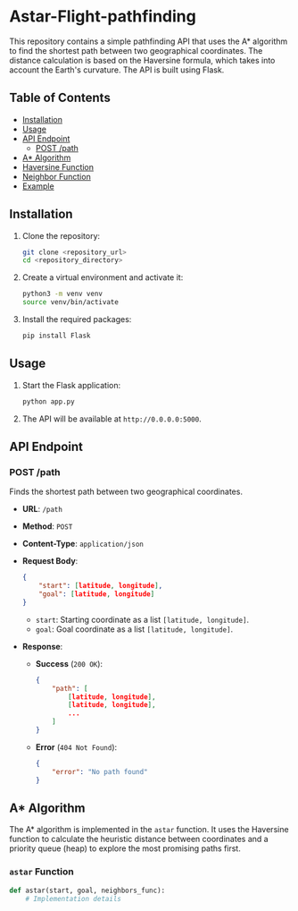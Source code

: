 # Astar-Flight-pathfinding

This repository contains a simple pathfinding API that uses the A* algorithm to find the shortest path between two geographical coordinates. The distance calculation is based on the Haversine formula, which takes into account the Earth's curvature. The API is built using Flask.

## Table of Contents

- [Installation](#installation)
- [Usage](#usage)
- [API Endpoint](#api-endpoint)
  - [POST /path](#post-path)
- [A* Algorithm](#a-algorithm)
- [Haversine Function](#haversine-function)
- [Neighbor Function](#neighbor-function)
- [Example](#example)

## Installation

1. Clone the repository:
    ```bash
    git clone <repository_url>
    cd <repository_directory>
    ```

2. Create a virtual environment and activate it:
    ```bash
    python3 -m venv venv
    source venv/bin/activate
    ```

3. Install the required packages:
    ```bash
    pip install Flask
    ```

## Usage

1. Start the Flask application:
    ```bash
    python app.py
    ```

2. The API will be available at `http://0.0.0.0:5000`.

## API Endpoint

### POST /path

Finds the shortest path between two geographical coordinates.

- **URL**: `/path`
- **Method**: `POST`
- **Content-Type**: `application/json`
- **Request Body**:
    ```json
    {
        "start": [latitude, longitude],
        "goal": [latitude, longitude]
    }
    ```
  - `start`: Starting coordinate as a list `[latitude, longitude]`.
  - `goal`: Goal coordinate as a list `[latitude, longitude]`.

- **Response**:
  - **Success** (`200 OK`):
    ```json
    {
        "path": [
            [latitude, longitude],
            [latitude, longitude],
            ...
        ]
    }
    ```
  - **Error** (`404 Not Found`):
    ```json
    {
        "error": "No path found"
    }
    ```

## A* Algorithm

The A* algorithm is implemented in the `astar` function. It uses the Haversine function to calculate the heuristic distance between coordinates and a priority queue (heap) to explore the most promising paths first.

### `astar` Function

```python
def astar(start, goal, neighbors_func):
    # Implementation details
